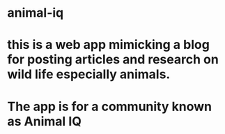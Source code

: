 # animal-iq
# this is a web app mimicking a blog for posting articles and research on wild life especially animals.
# The app is for a community known as Animal IQ
